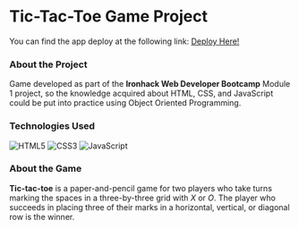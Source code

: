 # Tic-Tac-Toe Game Project

You can find the app deploy at the following link: [Deploy Here!](https://lucasalbacolombo.github.io/Project-TicTacToe/)

### About the Project

Game developed as part of the **Ironhack Web Developer Bootcamp** Module 1 project, so the knowledge acquired about HTML, CSS, and JavaScript could be put into practice using Object Oriented Programming.

### Technologies Used

![HTML5](https://img.shields.io/badge/html5-%23E34F26.svg?style=for-the-badge&logo=html5&logoColor=white) ![CSS3](https://img.shields.io/badge/css3-%231572B6.svg?style=for-the-badge&logo=css3&logoColor=white) ![JavaScript](https://img.shields.io/badge/javascript-%23323330.svg?style=for-the-badge&logo=javascript&logoColor=%23F7DF1E)

### About the Game

**Tic-tac-toe** is a paper-and-pencil game for two players who take turns marking the spaces in a three-by-three grid with _X_ or _O_. The player who succeeds in placing three of their marks in a horizontal, vertical, or diagonal row is the winner.

